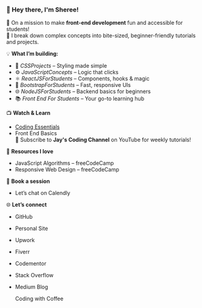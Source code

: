 ### 👋 Hey there, I'm Sheree!

🚀 On a mission to make **front-end development** fun and accessible for students!  
🎯 I break down complex concepts into bite-sized, beginner-friendly tutorials and projects.

💡 **What I’m building:**  
- 🎨 *CSSProjects* – Styling made simple  
- ⚙️ *JavaScriptConcepts* – Logic that clicks  
- ⚛️ *ReactJSForStudents* – Components, hooks & magic  
- 🧩 *BootstrapForStudents* – Fast, responsive UIs  
- 🌐 *NodeJSForStudents* – Backend basics for beginners  
- 📚 *Front End For Students* – Your go-to learning hub

📺 **Watch & Learn**  
- [Coding Essentials](https://www.youtube.com/playlist?list=PL7SHzFbuSdW0LWKYOOMPVzVVCa_BtnuZb)  
- Front End Basics  
🔔 Subscribe to **Jay's Coding Channel** on YouTube for weekly tutorials!

📖 **Resources I love**  
- JavaScript Algorithms – freeCodeCamp  
- Responsive Web Design – freeCodeCamp

📅 **Book a session**  
- Let’s chat on Calendly

🌐 **Let’s connect**  
- GitHub  
- Personal Site  
- Upwork  
- Fiverr  
- Codementor  
- Stack Overflow  
- Medium Blog

  Coding with Coffee

